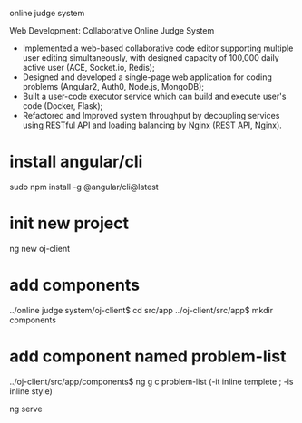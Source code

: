 online judge system

Web Development: Collaborative Online Judge System                                         
-  Implemented a web-based collaborative code editor supporting multiple user editing simultaneously, with designed capacity of 100,000 daily active user (ACE, Socket.io, Redis);
-  Designed and developed a single-page web application for coding problems (Angular2, Auth0, Node.js, MongoDB);
-  Built a user-code executor service which can build and execute user's code (Docker, Flask);
-  Refactored and Improved system throughput by decoupling services using RESTful API and loading balancing by Nginx (REST API, Nginx).




# install angular/cli
sudo npm install -g @angular/cli@latest

# init new project
ng new oj-client

# add components
../online judge system/oj-client$ cd src/app
../oj-client/src/app$ mkdir components

# add component named problem-list
../oj-client/src/app/components$ ng g c problem-list 
(-it inline templete ; -is inline style)


ng serve
